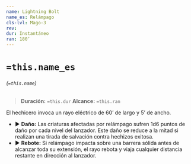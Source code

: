 ```yaml
---
name: Lightning Bolt
name_es: Relámpago
cls-lvl: Mago-3
rev: 
dur: Instantáneo
ran: 180’
---
```

# `=this.name_es`
###### (`=this.name`)

>**Duración:** `=this.dur`
>**Alcance:** `=this.ran`

El hechicero invoca un rayo eléctrico de 60’ de largo y 5’ de ancho.
- ▶ **Daño:** Las criaturas afectadas por relámpago sufren 1d6 puntos de daño por cada nivel del lanzador. Este daño se reduce a la mitad si realizan una tirada de salvación contra hechizos exitosa.
- ▶ **Rebote:** Si relámpago impacta sobre una barrera sólida antes de alcanzar toda su extensión, el rayo rebota y viaja cualquier distancia restante en dirección al lanzador.